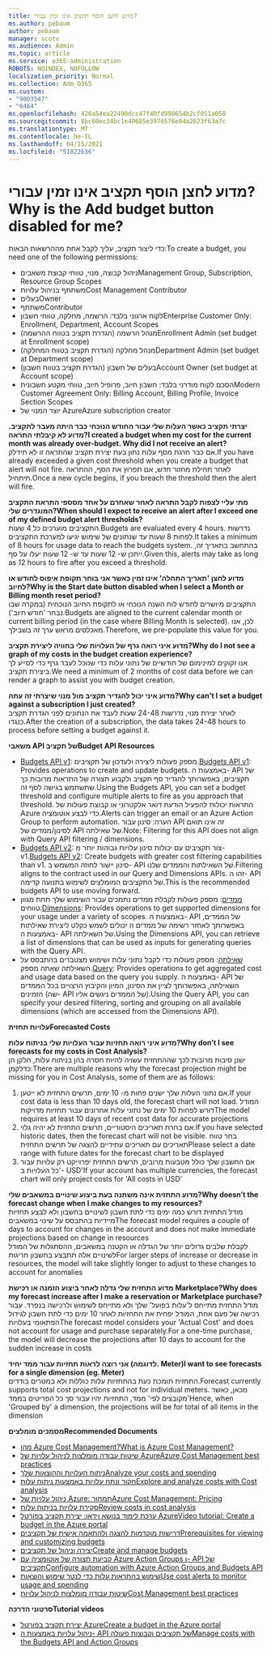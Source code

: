 ```yaml
---
title: מדוע לחצן הוסף תקציב אינו זמין עבורי?
ms.author: pebaum
author: pebaum
manager: scotv
ms.audience: Admin
ms.topic: article
ms.service: o365-administration
ROBOTS: NOINDEX, NOFOLLOW
localization_priority: Normal
ms.collection: Adm_O365
ms.custom:
- "9003547"
- "6464"
ms.openlocfilehash: 426a54ea22490dcc47f40fd990654b2cf051a058
ms.sourcegitcommit: 8bc60ec34bc1e40685e3976576e04a2623f63a7c
ms.translationtype: MT
ms.contentlocale: he-IL
ms.lasthandoff: 04/15/2021
ms.locfileid: "51822636"
---
```

# <a name="why-is-the-add-budget-button-disabled-for-me"></a><span data-ttu-id="18f52-102">מדוע לחצן הוסף תקציב אינו זמין עבורי?</span><span class="sxs-lookup"><span data-stu-id="18f52-102">Why is the Add budget button disabled for me?</span></span>

<span data-ttu-id="18f52-103">כדי ליצור תקציב, עליך לקבל אחת מההרשאות הבאות:</span><span class="sxs-lookup"><span data-stu-id="18f52-103">To create a budget, you need one of the following permissions:</span></span>

- <span data-ttu-id="18f52-104">ניהול קבוצה, מנוי, טווחי קבוצת משאבים</span><span class="sxs-lookup"><span data-stu-id="18f52-104">Management Group, Subscription, Resource Group Scopes</span></span>
- <span data-ttu-id="18f52-105">משתתף בניהול עלויות</span><span class="sxs-lookup"><span data-stu-id="18f52-105">Cost Management Contributor</span></span>
- <span data-ttu-id="18f52-106">בעלים</span><span class="sxs-lookup"><span data-stu-id="18f52-106">Owner</span></span>
- <span data-ttu-id="18f52-107">משתתף</span><span class="sxs-lookup"><span data-stu-id="18f52-107">Contributor</span></span>
- <span data-ttu-id="18f52-108">לקוח ארגוני בלבד: הרשמה, מחלקה, טווחי חשבון</span><span class="sxs-lookup"><span data-stu-id="18f52-108">Enterprise Customer Only: Enrollment, Department, Account Scopes</span></span>
- <span data-ttu-id="18f52-109">מנהל הרשמה (הגדרת תקציב בטווח ההרשמה)</span><span class="sxs-lookup"><span data-stu-id="18f52-109">Enrollment Admin (set budget at Enrollment scope)</span></span>
- <span data-ttu-id="18f52-110">מנהל מחלקה (הגדרת תקציב בטווח המחלקה)</span><span class="sxs-lookup"><span data-stu-id="18f52-110">Department Admin (set budget at Department scope)</span></span>
- <span data-ttu-id="18f52-111">בעלים של חשבון (הגדרת תקציב בטווח חשבון)</span><span class="sxs-lookup"><span data-stu-id="18f52-111">Account Owner (set budget at Account scope)</span></span>
- <span data-ttu-id="18f52-112">הסכם לקוח מודרני בלבד: חשבון חיוב, פרופיל חיוב, טווחי מקטע חשבונית</span><span class="sxs-lookup"><span data-stu-id="18f52-112">Modern Customer Agreement Only: Billing Account, Billing Profile, Invoice Section Scopes</span></span>
- <span data-ttu-id="18f52-113">יוצר המנוי של Azure</span><span class="sxs-lookup"><span data-stu-id="18f52-113">Azure subscription creator</span></span>

<span data-ttu-id="18f52-114">**יצרתי תקציב כאשר העלות שלי עבור החודש הנוכחי כבר היתה מעבר לתקציב. מדוע לא קיבלתי התראה?**</span><span class="sxs-lookup"><span data-stu-id="18f52-114">**I created a budget when my cost for the current month was already over-budget. Why did I not receive an alert?**</span></span>  
<span data-ttu-id="18f52-115">אם כבר חרגת מסף עלות נתון בעת יצירת תקציב שהתראה זו לא תידלק.</span><span class="sxs-lookup"><span data-stu-id="18f52-115">If you have already exceeded a given cost threshold when you create a budget that alert will not fire.</span></span> <span data-ttu-id="18f52-116">לאחר תחילת מחזור חדש, אם תפרוץ את הסף, ההתראה תיתחיל.</span><span class="sxs-lookup"><span data-stu-id="18f52-116">Once a new cycle begins, if you breach the threshold then the alert will fire.</span></span>

<span data-ttu-id="18f52-117">**מתי עליי לצפות לקבל התראה לאחר שאחרם על אחד מסספי התראת התקציב המוגדרים שלי?**</span><span class="sxs-lookup"><span data-stu-id="18f52-117">**When should I expect to receive an alert after I exceed one of my defined budget alert thresholds?**</span></span>  
<span data-ttu-id="18f52-118">התקציבים מוערכים כל 4 שעות.</span><span class="sxs-lookup"><span data-stu-id="18f52-118">Budgets are evaluated every 4 hours.</span></span> <span data-ttu-id="18f52-119">נדרשות לפחות 8 שעות עד שנתונים של שימוש יגיעו למערכת התקציבים.</span><span class="sxs-lookup"><span data-stu-id="18f52-119">It takes a minimum of 8 hours for usage data to reach the budgets system.</span></span> <span data-ttu-id="18f52-120">בהתחשב בתאריך זה, ייתכן ש- 12 שעות עד ש- 12 שעות יעלו על סף.</span><span class="sxs-lookup"><span data-stu-id="18f52-120">Given this, alerts may take as long as 12 hours to fire after you exceed a threshold.</span></span>

<span data-ttu-id="18f52-121">**מדוע לחצן 'תאריך התחלה' אינו זמין כאשר אני בוחר תקופת איפוס לחודש או לחיוב?**</span><span class="sxs-lookup"><span data-stu-id="18f52-121">**Why is the Start date button disabled when I select a Month or Billing month reset period?**</span></span>  
<span data-ttu-id="18f52-122">התקציבים מיושרים לחודש לוח השנה הנוכחי או לתקופת החיוב הנוכחית (במקרה שבו נבחר 'חודש חיוב').</span><span class="sxs-lookup"><span data-stu-id="18f52-122">Budgets are aligned to the current calendar month or current billing period (in the case where Billing Month is selected).</span></span> <span data-ttu-id="18f52-123">לכן, אנו מאכלסים מראש ערך זה בשבילך.</span><span class="sxs-lookup"><span data-stu-id="18f52-123">Therefore, we pre-populate this value for you.</span></span>

<span data-ttu-id="18f52-124">**מדוע איני רואה גרף של העלויות שלי בחוויה ליצירת תקציב?**</span><span class="sxs-lookup"><span data-stu-id="18f52-124">**Why do I not see a graph of my costs in the budget creation experience?**</span></span>  
<span data-ttu-id="18f52-125">אנו זקוקים למינימום של חודשיים של נתוני עלות כדי שנוכל לעבד גרף כדי לסייע לך ביצירת תקציב.</span><span class="sxs-lookup"><span data-stu-id="18f52-125">We need a minimum of 2 months of cost data before we can render a graph to assist you with budget creation.</span></span>

<span data-ttu-id="18f52-126">**מדוע איני יכול להגדיר תקציב מול מנוי שיצרתי זה עתה?**</span><span class="sxs-lookup"><span data-stu-id="18f52-126">**Why can't I set a budget against a subscription I just created?**</span></span>  
<span data-ttu-id="18f52-127">לאחר יצירת מנוי, נדרשות 24-48 שעות לעבד את הנתונים לפני הגדרת תקציב כנגדו.</span><span class="sxs-lookup"><span data-stu-id="18f52-127">After the creation of a subscription, the data takes 24-48 hours to process before setting a budget against it.</span></span>

<span data-ttu-id="18f52-128">**משאבי API של תקציב**</span><span class="sxs-lookup"><span data-stu-id="18f52-128">**Budget API Resources**</span></span>

- <span data-ttu-id="18f52-129">[Budgets API v1](https://docs.microsoft.com/rest/api/consumption/budgets?WT.mc_id=Portal-Microsoft_Azure_Support): מספק פעולות ליצירה ולעדכון של תקציבים.</span><span class="sxs-lookup"><span data-stu-id="18f52-129">[Budgets API v1](https://docs.microsoft.com/rest/api/consumption/budgets?WT.mc_id=Portal-Microsoft_Azure_Support): Provides operations to create and update budgets.</span></span> <span data-ttu-id="18f52-130">באמצעות ה- API של תקציבים, באפשרותך להגדיר סף תקציב ולקבוע תצורה של התראות מרובות כך שתשתמש בגישה לסף זה.</span><span class="sxs-lookup"><span data-stu-id="18f52-130">Using the Budgets API, you can set a budget threshold and configure multiple alerts to fire as you approach that threshold.</span></span> <span data-ttu-id="18f52-131">התראות יכולות להפעיל הודעת דואר אלקטרוני או קבוצת פעולות של Azure כדי לבצע אוטומציה.</span><span class="sxs-lookup"><span data-stu-id="18f52-131">Alerts can trigger an email or an Azure Action Group to perform automation.</span></span> <span data-ttu-id="18f52-132">הערה: סינון עבור API זה אינו תואם לסינון/ממדים של API של שאילתה.</span><span class="sxs-lookup"><span data-stu-id="18f52-132">Note: Filtering for this API does not align with Query API filtering / dimensions.</span></span>
- <span data-ttu-id="18f52-133">[Budgets API v2](https://github.com/Azure/azure-rest-api-specs/blob/master/specification/cost-management/resource-manager/Microsoft.CostManagement/preview/2019-04-01-preview/examples/CreateOrUpdateBudget.json): צור תקציבים עם יכולות סינון עלויות גבוהות יותר מ- v1.</span><span class="sxs-lookup"><span data-stu-id="18f52-133">[Budgets API v2](https://github.com/Azure/azure-rest-api-specs/blob/master/specification/cost-management/resource-manager/Microsoft.CostManagement/preview/2019-04-01-preview/examples/CreateOrUpdateBudget.json): Create budgets with greater cost filtering capabilities than v1.</span></span> <span data-ttu-id="18f52-134">סינון יישור לחוזה המשמש ב- API של השאילתות והממדים שלנו.</span><span class="sxs-lookup"><span data-stu-id="18f52-134">Filtering aligns to the contract used in our Query and Dimensions APIs.</span></span> <span data-ttu-id="18f52-135">זהו ה- API של התקציבים המומלצים לשימוש בתנועה קדימה.</span><span class="sxs-lookup"><span data-stu-id="18f52-135">This is the recommended budgets API to use moving forward.</span></span>
- <span data-ttu-id="18f52-136">[ממדים](https://docs.microsoft.com/rest/api/cost-management/dimensions?WT.mc_id=Portal-Microsoft_Azure_Support): מספק פעולות לקבלת ממדים נתמכים עבור השימוש שלך תחת מגוון טווחים.</span><span class="sxs-lookup"><span data-stu-id="18f52-136">[Dimensions](https://docs.microsoft.com/rest/api/cost-management/dimensions?WT.mc_id=Portal-Microsoft_Azure_Support): Provides operations to get supported dimensions for your usage under a variety of scopes.</span></span> <span data-ttu-id="18f52-137">באמצעות ה- API של הממדים, באפשרותך לאחזר רשימה של ממדים ה יכולים לשמש כקלט ליצירת שאילתות באמצעות ה- API של השאילתה.</span><span class="sxs-lookup"><span data-stu-id="18f52-137">Using the Dimensions API, you can retrieve a list of dimensions that can be used as inputs for generating queries with the Query API.</span></span>
- <span data-ttu-id="18f52-138">[שאילתה](https://docs.microsoft.com/rest/api/cost-management/query?WT.mc_id=Portal-Microsoft_Azure_Support): מספק פעולות כדי לקבל נתוני עלות ושימוש מצטברים בהתבסס על השאילתה שאתה מספק.</span><span class="sxs-lookup"><span data-stu-id="18f52-138">[Query](https://docs.microsoft.com/rest/api/cost-management/query?WT.mc_id=Portal-Microsoft_Azure_Support): Provides operations to get aggregated cost and usage data based on the query you supply.</span></span> <span data-ttu-id="18f52-139">באמצעות ה- API של השאילתה, באפשרותך לציין את הסינון, המיון והקיבוץ הרצויים בכל הממדים הזמינים (שה- API של הממדים ניגשים אליו).</span><span class="sxs-lookup"><span data-stu-id="18f52-139">Using the Query API, you can specify your desired filtering, sorting and grouping on all available dimensions (which are accessed from the Dimensions API).</span></span>

<span data-ttu-id="18f52-140">**עלויות תחזית**</span><span class="sxs-lookup"><span data-stu-id="18f52-140">**Forecasted Costs**</span></span>

<span data-ttu-id="18f52-141">**מדוע איני רואה תחזיות עבור העלויות שלי בניתוח עלות?**</span><span class="sxs-lookup"><span data-stu-id="18f52-141">**Why don’t I see forecasts for my costs in Cost Analysis?**</span></span>  
<span data-ttu-id="18f52-142">ישנן סיבות מרובות לכך שההתחזית עשויה להיות חסרה בהן בניתוח עלות, חלקן הן כדלקמן:</span><span class="sxs-lookup"><span data-stu-id="18f52-142">There are multiple reasons why the forecast projection might be missing for you in Cost Analysis, some of them are as follows:</span></span>

1. <span data-ttu-id="18f52-143">אם נתוני העלות שלך ישנים פחות מ- 10 ימים, תרשים התחזית לא ייטען.</span><span class="sxs-lookup"><span data-stu-id="18f52-143">If your cost data is less than 10 days old, the forecast chart will not load.</span></span> <span data-ttu-id="18f52-144">המודל דורש לפחות 10 ימים של נתוני עלות אחרונים עבור תחזיות מדויקות</span><span class="sxs-lookup"><span data-stu-id="18f52-144">The model requires at least 10 days of recent cost data for accurate projections</span></span>
2. <span data-ttu-id="18f52-145">אם בחרת תאריכים היסטוריים, תרשים התחזית לא יהיה גלוי.</span><span class="sxs-lookup"><span data-stu-id="18f52-145">If you have selected historic dates, then the forecast chart will not be visible.</span></span> <span data-ttu-id="18f52-146">בחר טווח תאריכים עם תאריכים עתידיים להצגה של תרשים התחזית</span><span class="sxs-lookup"><span data-stu-id="18f52-146">Please select a date range with future dates for the forecast chart to be displayed</span></span>
3. <span data-ttu-id="18f52-147">אם החשבון שלך כולל מטבעות מרובים, תרשים התחזית יפרוייקט רק עלויות עבור 'כל העלויות ב- USD'</span><span class="sxs-lookup"><span data-stu-id="18f52-147">If your account has multiple currencies, the forecast chart will only project costs for 'All costs in USD'</span></span>

<span data-ttu-id="18f52-148">**מדוע התחזית אינה משתנה בעת ביצוע שינויים במשאבים שלי?**</span><span class="sxs-lookup"><span data-stu-id="18f52-148">**Why doesn’t the forecast change when I make changes to my resources?**</span></span>  
<span data-ttu-id="18f52-149">מודל התחזית דורש כמה ימים כדי לתת חשבון לשינויים בחשבון ולא לבצע תחזיות מיידיות בהתבסס על שינוי במשאבים</span><span class="sxs-lookup"><span data-stu-id="18f52-149">The forecast model requires a couple of days to account for changes in the account and does not make immediate projections based on change in resources</span></span>  
<span data-ttu-id="18f52-150">לקבלת שלבים גדולים יותר של הגדלה או הקטנה במשאבים, ההסתגלות של המודל לשינויים אלה תתבצע בחשבון חריגות</span><span class="sxs-lookup"><span data-stu-id="18f52-150">For larger steps of increase or decrease in resources, the model will take slightly longer to adjust to these changes to account for anomalies</span></span>

<span data-ttu-id="18f52-151">**מדוע התחזית שלי גדלה לאחר ביצוע הזמנה או רכישת Marketplace?**</span><span class="sxs-lookup"><span data-stu-id="18f52-151">**Why does my forecast increase after I make a reservation or Marketplace purchase?**</span></span>  
<span data-ttu-id="18f52-152">מודל התחזית מתייחס ל'עלות בפועל' שלך ולא מתייחס לשימוש ולרכישה בנפרד. עבור רכישה של פעם אחת, המודל יפחית את התחזיות לאחר 10 ימים כדי לתת חשבון לגידול הפתאומי בעלויות</span><span class="sxs-lookup"><span data-stu-id="18f52-152">The forecast model considers your 'Actual Cost' and does not account for usage and purchase separately.For a one-time purchase, the model will decrease the projections after 10 days to account for the sudden increase in costs</span></span>

<span data-ttu-id="18f52-153">**אני רוצה לראות תחזיות עבור ממד יחיד (לדוגמה. Meter)**</span><span class="sxs-lookup"><span data-stu-id="18f52-153">**I want to see forecasts for a single dimension (eg. Meter)**</span></span>  
<span data-ttu-id="18f52-154">התחזית תומכת כעת בהתחזיות עלות כוללות ולא במטרים בודדים.</span><span class="sxs-lookup"><span data-stu-id="18f52-154">Forecast currently supports total cost projections and not for individual meters.</span></span> <span data-ttu-id="18f52-155">מכאן, כאשר 'מקובצים לפי' ממד, התחזיות יהיו עבור סך כל הפריטים בממד</span><span class="sxs-lookup"><span data-stu-id="18f52-155">Hence, when 'Grouped by' a dimension, the projections will be for total of all items in the dimension</span></span>

<span data-ttu-id="18f52-156">**מסמכים מומלצים**</span><span class="sxs-lookup"><span data-stu-id="18f52-156">**Recommended Documents**</span></span>

- [<span data-ttu-id="18f52-157">מהו Azure Cost Management?</span><span class="sxs-lookup"><span data-stu-id="18f52-157">What is Azure Cost Management?</span></span>](https://docs.microsoft.com/azure/cost-management/overview-cost-mgt?WT.mc_id=Portal-Microsoft_Azure_Support)
- [<span data-ttu-id="18f52-158">שיטות עבודה מומלצות לניהול עלויות של Azure</span><span class="sxs-lookup"><span data-stu-id="18f52-158">Azure Cost Management best practices</span></span>](https://docs.microsoft.com/azure/cost-management/cost-mgt-best-practices?WT.mc_id=Portal-Microsoft_Azure_Support)
- [<span data-ttu-id="18f52-159">ניתוח העלויות וההוצאות שלך</span><span class="sxs-lookup"><span data-stu-id="18f52-159">Analyze your costs and spending</span></span>](https://docs.microsoft.com/azure/cost-management/quick-acm-cost-analysis?WT.mc_id=Portal-Microsoft_Azure_Support)
- [<span data-ttu-id="18f52-160">חקור ונתח עלויות באמצעות ניתוח עלות</span><span class="sxs-lookup"><span data-stu-id="18f52-160">Explore and analyze costs with Cost analysis</span></span>](https://docs.microsoft.com/azure/cost-management/quick-acm-cost-analysis?WT.mc_id=Portal-Microsoft_Azure_Support)
- [<span data-ttu-id="18f52-161">ניהול עלויות של Azure: תמחור</span><span class="sxs-lookup"><span data-stu-id="18f52-161">Azure Cost Management: Pricing</span></span>](https://azure.microsoft.com/services/cost-management/#pricing)
- [<span data-ttu-id="18f52-162">סקירת עלויות בניתוח עלות</span><span class="sxs-lookup"><span data-stu-id="18f52-162">Review costs in cost analysis</span></span>](https://docs.microsoft.com/azure/cost-management-billing/costs/quick-acm-cost-analysis?WT.mc_id=Portal-Microsoft_Azure_Support#review-costs-in-cost-analysis)
- [<span data-ttu-id="18f52-163">ערכת לימוד בנושא וידאו: יצירת תקציב בפורטל Azure</span><span class="sxs-lookup"><span data-stu-id="18f52-163">Video tutorial: Create a budget in the Azure portal</span></span>](https://www.youtube.com/watch?v=ExIVG_Gr45A&t=4s)
- [<span data-ttu-id="18f52-164">דרישות מוקדמות להצגה ולהתאמה אישית של תקציבים</span><span class="sxs-lookup"><span data-stu-id="18f52-164">Prerequisites for viewing and customizing budgets</span></span>](https://docs.microsoft.com/azure/cost-management-billing/costs/tutorial-acm-create-budgets?WT.mc_id=Portal-Microsoft_Azure_Support#prerequisites)
- [<span data-ttu-id="18f52-165">יצירה וניהול של תקציבים</span><span class="sxs-lookup"><span data-stu-id="18f52-165">Create and manage budgets</span></span>](https://docs.microsoft.com/azure/cost-management-billing/costs/tutorial-acm-create-budgets?WT.mc_id=Portal-Microsoft_Azure_Support#create-a-budget-in-the-azure-portal)
- [<span data-ttu-id="18f52-166">קביעת תצורה של אוטומציה עם Azure Action Groups ו- API של תקציבים</span><span class="sxs-lookup"><span data-stu-id="18f52-166">Configure automation with Azure Action Groups and Budgets API</span></span>](https://docs.microsoft.com/azure/cost-management/tutorial-acm-create-budgets?WT.mc_id=Portal-Microsoft_Azure_Support#trigger-an-action-group)
- [<span data-ttu-id="18f52-167">שימוש בהתראות עלות כדי לנטר שימוש והוצאות</span><span class="sxs-lookup"><span data-stu-id="18f52-167">Use cost alerts to monitor usage and spending</span></span>](https://docs.microsoft.com/azure/cost-management/cost-mgt-alerts-monitor-usage-spending?WT.mc_id=Portal-Microsoft_Azure_Support)
- [<span data-ttu-id="18f52-168">שיטות עבודה מומלצות לניהול עלויות</span><span class="sxs-lookup"><span data-stu-id="18f52-168">Cost Management best practices</span></span>](https://docs.microsoft.com/azure/cost-management/cost-mgt-best-practices?WT.mc_id=Portal-Microsoft_Azure_Support)  

<span data-ttu-id="18f52-169">**סרטוני הדרכה**</span><span class="sxs-lookup"><span data-stu-id="18f52-169">**Tutorial videos**</span></span>

- [<span data-ttu-id="18f52-170">יצירת תקציב בפורטל Azure</span><span class="sxs-lookup"><span data-stu-id="18f52-170">Create a budget in the Azure portal</span></span>](https://go.microsoft.com/fwlink/?linkid=2146761)
- [<span data-ttu-id="18f52-171">ניהול עלויות באמצעות ה- API של תקציבים וקבוצות פעולה</span><span class="sxs-lookup"><span data-stu-id="18f52-171">Manage costs with the Budgets API and Action Groups</span></span>](https://go.microsoft.com/fwlink/?linkid=2147038)